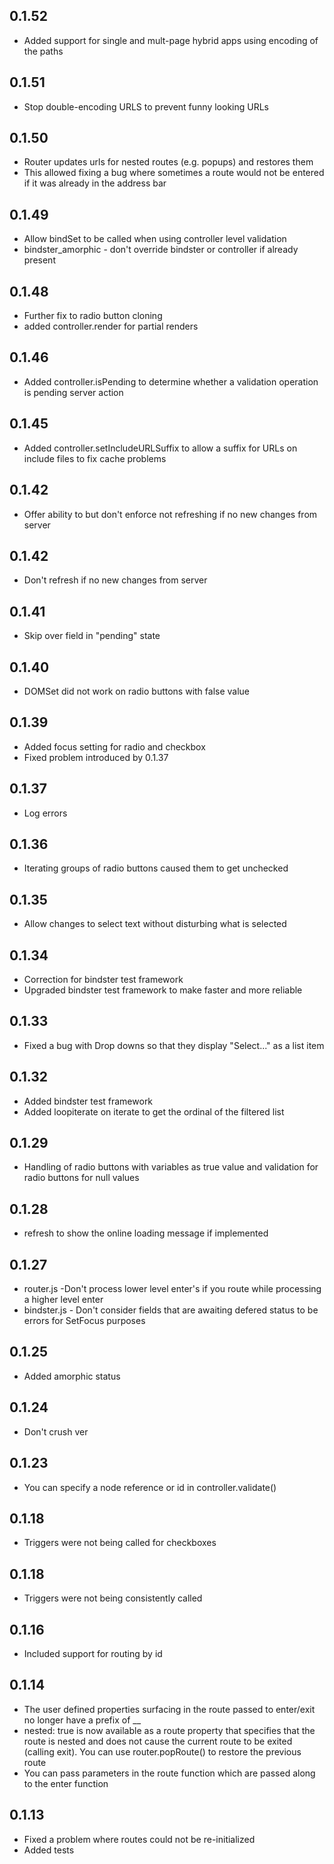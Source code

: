 ## 0.1.52
* Added support for single and mult-page hybrid apps using encoding of the paths
## 0.1.51
* Stop double-encoding URLS to prevent funny looking URLs
## 0.1.50
* Router updates urls for nested routes (e.g. popups) and restores them
* This allowed fixing a bug where sometimes a route would not be entered if it was already in the address bar
## 0.1.49
* Allow bindSet to be called when using controller level validation
* bindster_amorphic - don't override bindster or controller if already present
## 0.1.48
* Further fix to radio button cloning
* added controller.render for partial renders
## 0.1.46
* Added controller.isPending to determine whether a validation operation is pending server action
## 0.1.45
* Added controller.setIncludeURLSuffix to allow a suffix for URLs on include files to fix cache problems
## 0.1.42
* Offer ability to but don't enforce not refreshing if no new changes from server
## 0.1.42
* Don't refresh if no new changes from server
## 0.1.41
* Skip over field in "pending" state
## 0.1.40
* DOMSet did not work on radio buttons with false value
## 0.1.39
* Added focus setting for radio and checkbox
* Fixed problem introduced by 0.1.37
## 0.1.37
* Log errors
## 0.1.36
* Iterating groups of radio buttons caused them to get unchecked
## 0.1.35
* Allow changes to select text without disturbing what is selected
## 0.1.34
* Correction for bindster test framework
* Upgraded bindster test framework to make faster and more reliable
## 0.1.33
* Fixed a bug with Drop downs so that they display "Select..." as a list item
## 0.1.32
* Added bindster test framework
* Added loopiterate on iterate to get the ordinal of the filtered list
## 0.1.29
* Handling of radio buttons with variables as true value and validation for radio buttons for null values
## 0.1.28
* refresh to show the online loading message if implemented
## 0.1.27
* router.js  -Don't process lower level enter's if you route while processing a higher level enter
* bindster.js - Don't consider fields that are awaiting defered status to be errors for SetFocus purposes
## 0.1.25
* Added amorphic status
## 0.1.24
* Don't crush ver
## 0.1.23
* You can specify a node reference or id in controller.validate()
## 0.1.18
* Triggers were not being called for checkboxes
## 0.1.18
* Triggers were not being consistently called
## 0.1.16
* Included support for routing by id
## 0.1.14
* The user defined properties surfacing in the route passed to enter/exit no longer have a prefix of __
* nested: true is now available as a route property that specifies that the route is nested and does
not cause the current route to be exited (calling exit).  You can use router.popRoute() to restore 
the previous route
* You can pass parameters in the route function which are passed along to the enter function

## 0.1.13
* Fixed a problem where routes could not be re-initialized
* Added tests

